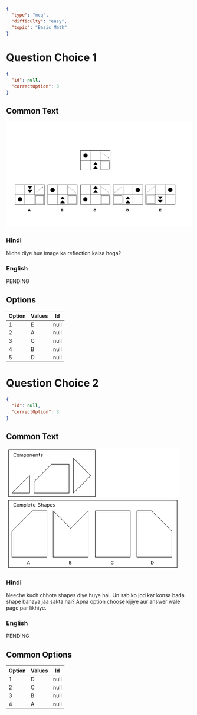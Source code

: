 ```json
{
  "type": "mcq",
  "difficulty": "easy",
  "topic": "Basic Math"
}
```

# Question Choice 1
```json
{
  "id": null,
  "correctOption": 3
}
```
## Common Text
![](images/question_13/choice1.png)

### Hindi
Niche diye hue image ka reflection kaisa hoga?

### English
PENDING

## Options
| Option | Values |Id     |
|:-------|:-------|:-----:|
| 1      | E      |null   |
| 2      | A      |null   |
| 3      | C      |null   |
| 4      | B      |null   |
| 5      | D      |null   |


# Question Choice 2
```json
{
  "id": null,
  "correctOption": 3
}
```

## Common Text
![](images/question_13/choice2.gif)

### Hindi
Neeche kuch chhote shapes diye huye hai. Un sab ko jod kar konsa bada shape banaya jaa sakta hai? Apna option choose kijiye aur answer wale page par likhiye.

### English
PENDING

## Common Options
| Option | Values |Id     |
|:-------|:-------|:-----:|
| 1      | D      |null   |
| 2      | C      |null   |
| 3      | B      |null   |
| 4      | A      |null   |
